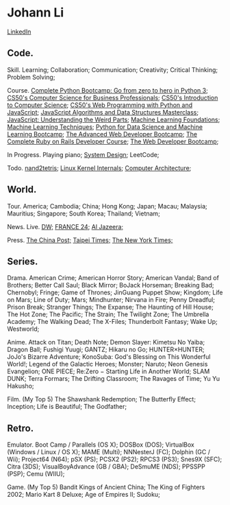 # Johann Li
[LinkedIn](https://www.linkedin.com/in/paint1024/)

## Code.

Skill.
 Learning; Collaboration; Communication; Creativity; Critical Thinking; Problem Solving;

Course.
 [Complete Python Bootcamp: Go from zero to hero in Python 3](https://www.udemy.com/complete-python-bootcamp/);
 [CS50's Computer Science for Business Professionals](https://www.edx.org/course/cs50s-computer-science-business-harvardx-cs50b);
 [CS50's Introduction to Computer Science](https://www.edx.org/course/cs50s-introduction-computer-science-harvardx-cs50x);
 [CS50's Web Programming with Python and JavaScript](https://www.edx.org/course/cs50s-web-programming-with-python-and-javascript);
 [JavaScript Algorithms and Data Structures Masterclass](https://www.udemy.com/js-algorithms-and-data-structures-masterclass/);
 [JavaScript: Understanding the Weird Parts](https://www.udemy.com/understand-javascript/);
 [Machine Learning Foundations](https://www.youtube.com/playlist?list=PLXVfgk9fNX2I7tB6oIINGBmW50rrmFTqf);
 [Machine Learning Techniques](https://www.youtube.com/playlist?list=PLXVfgk9fNX2IQOYPmqjqWsNUFl2kpk1U2);
 [Python for Data Science and Machine Learning Bootcamp](https://www.udemy.com/python-for-data-science-and-machine-learning-bootcamp/);
 [The Advanced Web Developer Bootcamp](https://www.udemy.com/the-advanced-web-developer-bootcamp/);
 [The Complete Ruby on Rails Developer Course](https://www.udemy.com/the-complete-ruby-on-rails-developer-course/);
 [The Web Developer Bootcamp](https://www.udemy.com/the-web-developer-bootcamp/);

In Progress.
 Playing piano; [System Design](https://www.interviewbit.com/courses/system-design/); LeetCode;

Todo.
 [nand2tetris](https://zh-tw.coursera.org/search?query=Nand2Tetris);
 [Linux Kernel Internals](http://wiki.csie.ncku.edu.tw/linux/schedule);
 [Computer Architecture](http://wiki.csie.ncku.edu.tw/arch/schedule);

## World.

Tour.
 America; Cambodia; China; Hong Kong; Japan; Macau; Malaysia; Mauritius; Singapore; South Korea; Thailand; Vietnam;

News.
 Live.
  [DW;](https://www.youtube.com/channel/UCknLrEdhRCp1aegoMqRaCZg)
  [FRANCE 24;](https://www.youtube.com/channel/UCQfwfsi5VrQ8yKZ-UWmAEFg) 
  [Al Jazeera;](https://www.youtube.com/channel/UCNye-wNBqNL5ZzHSJj3l8Bg)

 Press.
  [The China Post;](https://chinapost.nownews.com)
  [Taipei Times;](http://www.taipeitimes.com)
  [The New York Times;](https://www.nytimes.com)

## Series.

Drama.
 American Crime;
 American Horror Story;
 American Vandal;
 Band of Brothers;
 Better Call Saul;
 Black Mirror;
 BoJack Horseman;
 Breaking Bad;
 Chernobyl;
 Fringe;
 Game of Thrones;
 JinGuang Puppet Show;
 Kingdom;
 Life on Mars;
 Line of Duty;
 Mars;
 Mindhunter;
 Nirvana in Fire;
 Penny Dreadful;
 Prison Break;
 Stranger Things;
 The Expanse;
 The Haunting of Hill House;
 The Hot Zone;
 The Pacific;
 The Strain;
 The Twilight Zone;
 The Umbrella Academy;
 The Walking Dead;
 The X-Files;
 Thunderbolt Fantasy;
 Wake Up;
 Westworld;

Anime.
 Attack on Titan;
 Death Note; 
 Demon Slayer: Kimetsu No Yaiba;
 Dragon Ball;
 Fushigi Yuugi;
 GANTZ;
 Hikaru no Go;
 HUNTER×HUNTER;
 JoJo's Bizarre Adventure;
 KonoSuba: God's Blessing on This Wonderful World!;
 Legend of the Galactic Heroes;
 Monster;
 Naruto;
 Neon Genesis Evangelion;
 ONE PIECE;
 Re:Zero − Starting Life in Another World;
 SLAM DUNK;
 Terra Formars;
 The Drifting Classroom;
 The Ravages of Time;
 Yu Yu Hakusho;

Film. (My Top 5)
 The Shawshank Redemption;
 The Butterfly Effect;
 Inception;
 Life is Beautiful;
 The Godfather;

## Retro.

Emulator.
 Boot Camp / Parallels (OS X);
 DOSBox (DOS);
 VirtualBox (Windows / Linux / OS X);
 MAME (Multi);
 NNNesterJ (FC);
 Dolphin (GC / Wii);
 Project64 (N64);
 pSX (PS);
 PCSX2 (PS2);
 RPCS3 (PS3);
 Snes9X (SFC);
 Citra (3DS);
 VisualBoyAdvance (GB / GBA);
 DeSmuME (NDS);
 PPSSPP (PSP);
 Cemu (WIIU);

Game. (My Top 5)
 Bandit Kings of Ancient China;
 The King of Fighters 2002;
 Mario Kart 8 Deluxe; 
 Age of Empires II;
 Sudoku;
